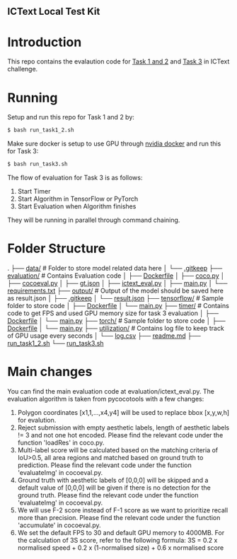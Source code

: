 ICText Local Test Kit
---

# Introduction
This repo contains the evalaution code for [Task 1 and 2](https://eval.ai/web/challenges/challenge-page/756) and [Task 3](https://eval.ai/web/challenges/challenge-page/757) in ICText challenge.

# Running
Setup and run this repo for Task 1 and 2 by:
```sh
$ bash run_task1_2.sh
```

Make sure docker is setup to use GPU through [nvidia docker](https://github.com/NVIDIA/nvidia-docker) and run this for Task 3:
```sh
$ bash run_task3.sh
```

The flow of evaluation for Task 3 is as follows:
1. Start Timer
2. Start Algorithm in TensorFlow or PyTorch
3. Start Evaluation when Algorithm finishes 

They will be running in parallel through command chaining.

# Folder Structure
.
├── [data/](data)                                        # Folder to store model related data here
│   └── [.gitkeep](data/.gitkeep)
├── [evaluation/](evaluation)                            # Contains Evaluation code
│   ├── [Dockerfile](evaluation/Dockerfile)
│   ├── [coco.py](evaluation/coco.py)
│   ├── [cocoeval.py](evaluation/cocoeval.py)
│   ├── [gt.json](evaluation/gt.json)
│   ├── [ictext_eval.py](evaluation/ictext_eval.py)
│   ├── [main.py](evaluation/main.py)
│   └── [requirements.txt](evaluation/requirements.txt)
├── [output/](output)                                    # Output of the model should be saved here as result.json
│   ├── [.gitkeep](output/.gitkeep)
│   └── [result.json](output/result.json)
├── [tensorflow/](tensorflow)                            # Sample folder to store code
│   ├── [Dockerfile](tensorflow/Dockerfile)
│   └── [main.py](tensorflow/main.py)
├── [timer/](timer)                                      # Contains code to get FPS and used GPU memory size for task 3 evaluation
│   ├── [Dockerfile](timer/Dockerfile)
│   └── [main.py](timer/main.py)
├── [torch/](torch)                                      # Sample folder to store code
│   ├── [Dockerfile](torch/Dockerfile)
│   └── [main.py](torch/main.py)
├── [utilization/](utilization)                          # Contains log file to keep track of GPU usage every seconds
│   └── [log.csv](utilization/log.csv)
├── [readme.md](readme.md)
├── [run_task1_2.sh](run_task1_2.sh)
└── [run_task3.sh](run_task3.sh)

# Main changes
You can find the main evaluation code at evaluation/ictext_eval.py. The evaluation algorithm is taken from pycocotools with a few changes:
1. Polygon coordinates [x1,1,...,x4,y4] will be used to replace bbox [x,y,w,h] for evalution.
2. Reject submission with empty aesthetic labels, length of aesthetic labels != 3 and not one hot encoded. Please find the relevant code under the function 'loadRes' in coco.py.
3. Multi-label score will be calculated based on the matching criteria of IoU>0.5, all area regions and matched based on ground truth to prediction. Please find the relevant code under the function 'evaluateImg' in cocoeval.py.
4. Ground truth with aesthetic labels of [0,0,0] will be skipped and a default value of [0,0,0] will be given if there is no detection for the ground truth. Please find the relevant code under the function 'evaluateImg' in cocoeval.py.
5. We will use F-2 score instead of F-1 score as we want to prioritize recall more than precision. Please find the relevant code under the function 'accumulate' in cocoeval.py.
6. We set the default FPS to 30 and default GPU memory to 4000MB. For the calculation of 3S score, refer to the following formula:
3S = 0.2 x normalised speed + 0.2 x (1-normalised size) + 0.6 x normalised score
